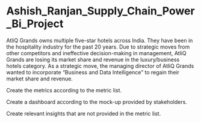 # Ashish_Ranjan_Supply_Chain_Power_Bi_Project
AtliQ Grands owns multiple five-star hotels across India. They have been in the hospitality industry for the past 20 years. Due to strategic moves from other competitors and ineffective decision-making in management, AtliQ Grands are losing its market share and revenue in the luxury/business hotels category. As a strategic move, the managing director of AtliQ Grands wanted to incorporate “Business and Data Intelligence” to regain their market share and revenue.

Create the metrics according to the metric list.

Create a dashboard according to the mock-up provided by stakeholders.

Create relevant insights that are not provided in the metric list.

